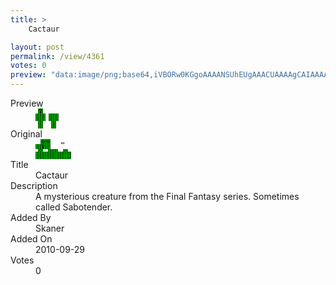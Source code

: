 ```yaml
---
title: >
    Cactaur

layout: post
permalink: /view/4361
votes: 0
preview: "data:image/png;base64,iVBORw0KGgoAAAANSUhEUgAAACUAAAAgCAIAAAAaMSbnAAAABnRSTlMA/wD/AP5AXyvrAAAAfklEQVRIie3WQQqAIBCF4V/pRt0pz2R36krZqpIag8hpofNWg4x8oIzoUlrZ44JnBGABOOoUz56P8cJauBX1Inmakbx4K3Q9YIa5Plb21PK3N8jLk5p3nTkpec9lFksjW6pbvz/zzDOvH2/I30MXZP7h//J2e+vnaZ555vXjbVxyINyNAKFMAAAAAElFTkSuQmCC"
---
```

<dl class="side-by-side">
<dt>Preview</dt>
<dd>
    <img class="preview" src="data:image/png;base64,iVBORw0KGgoAAAANSUhEUgAAACUAAAAgCAIAAAAaMSbnAAAABnRSTlMA/wD/AP5AXyvrAAAAfklEQVRIie3WQQqAIBCF4V/pRt0pz2R36krZqpIag8hpofNWg4x8oIzoUlrZ44JnBGABOOoUz56P8cJauBX1Inmakbx4K3Q9YIa5Plb21PK3N8jLk5p3nTkpec9lFksjW6pbvz/zzDOvH2/I30MXZP7h//J2e+vnaZ555vXjbVxyINyNAKFMAAAAAElFTkSuQmCC">
</dd>
<dt>Original</dt>
<dd>
    <img class="preview" src="data:image/png;base64,iVBORw0KGgoAAAANSUhEUgAAAEAAAAAgCAYAAACinX6EAAAAoElEQVR42u3XUQqAIAyA4b11kg7RhXYnT1svBiaCyTC1/YOR4kv7aloitVA5JcTUmC3z5SMkRWk2Dtm4tP4LgLS4/CnX1pcPLRTXkgDQAuY49u0sXd1sgmMBJjgG+wJYC1z+O+BtQfLY2ADwB+C+Be63QAAAwC+Ai99ha0G9wbqD14/DsQDW+wOAFvh4E5xhDgAAAAAAAAAAAAAAAADkcQGGop8TCQQz4gAAAABJRU5ErkJggg==">
</dd>
<dt>Title</dt>
<dd>Cactaur</dd>
<dt>Description</dt>
<dd>A mysterious creature from the Final Fantasy series.  Sometimes called Sabotender.</dd>
<dt>Added By</dt>
<dd>Skaner</dd>
<dt>Added On</dt>
<dd>2010-09-29</dd>
<dt>Votes</dt>
<dd>0</dd>
</dl>
